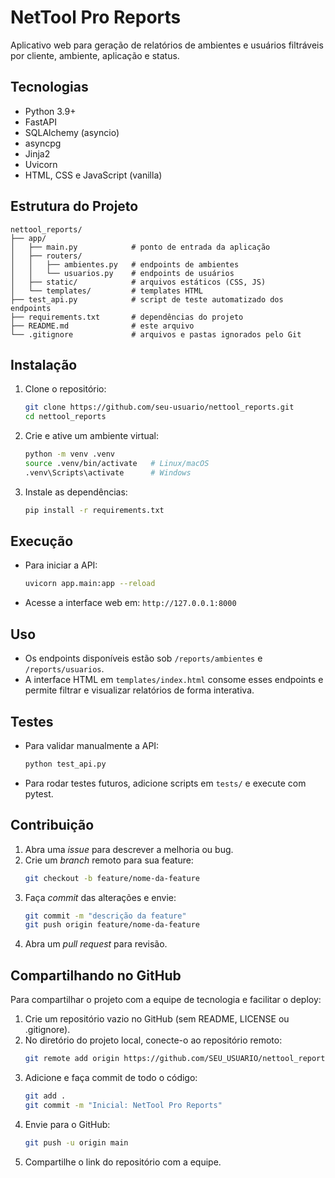 # NetTool Pro Reports

Aplicativo web para geração de relatórios de ambientes e usuários
filtráveis por cliente, ambiente, aplicação e status.

## Tecnologias

- Python 3.9+
- FastAPI
- SQLAlchemy (asyncio)
- asyncpg
- Jinja2
- Uvicorn
- HTML, CSS e JavaScript (vanilla)

## Estrutura do Projeto

```
nettool_reports/
├── app/
│   ├── main.py            # ponto de entrada da aplicação
│   ├── routers/
│   │   ├── ambientes.py   # endpoints de ambientes
│   │   └── usuarios.py    # endpoints de usuários
│   ├── static/            # arquivos estáticos (CSS, JS)
│   └── templates/         # templates HTML
├── test_api.py            # script de teste automatizado dos endpoints
├── requirements.txt       # dependências do projeto
├── README.md              # este arquivo
└── .gitignore             # arquivos e pastas ignorados pelo Git
```

## Instalação

1. Clone o repositório:
   ```bash
   git clone https://github.com/seu-usuario/nettool_reports.git
   cd nettool_reports
   ```
2. Crie e ative um ambiente virtual:
   ```bash
   python -m venv .venv
   source .venv/bin/activate   # Linux/macOS
   .venv\Scripts\activate      # Windows
   ```
3. Instale as dependências:
   ```bash
   pip install -r requirements.txt
   ```

## Execução

- Para iniciar a API:
  ```bash
  uvicorn app.main:app --reload
  ```
- Acesse a interface web em: `http://127.0.0.1:8000`

## Uso

- Os endpoints disponíveis estão sob `/reports/ambientes` e `/reports/usuarios`.
- A interface HTML em `templates/index.html` consome esses endpoints e
  permite filtrar e visualizar relatórios de forma interativa.

## Testes

- Para validar manualmente a API:
  ```bash
  python test_api.py
  ```
- Para rodar testes futuros, adicione scripts em `tests/` e execute com pytest.

## Contribuição

1. Abra uma _issue_ para descrever a melhoria ou bug.
2. Crie um _branch_ remoto para sua feature:
   ```bash
   git checkout -b feature/nome-da-feature
   ```
3. Faça _commit_ das alterações e envie:
   ```bash
   git commit -m "descrição da feature"
   git push origin feature/nome-da-feature
   ```
4. Abra um _pull request_ para revisão.

## Compartilhando no GitHub

Para compartilhar o projeto com a equipe de tecnologia e facilitar o deploy:

1. Crie um repositório vazio no GitHub (sem README, LICENSE ou .gitignore).
2. No diretório do projeto local, conecte-o ao repositório remoto:
   ```bash
   git remote add origin https://github.com/SEU_USUARIO/nettool_reports.git
   ```
3. Adicione e faça commit de todo o código:
   ```bash
   git add .
   git commit -m "Inicial: NetTool Pro Reports"
   ```
4. Envie para o GitHub:
   ```bash
   git push -u origin main
   ```
5. Compartilhe o link do repositório com a equipe.
